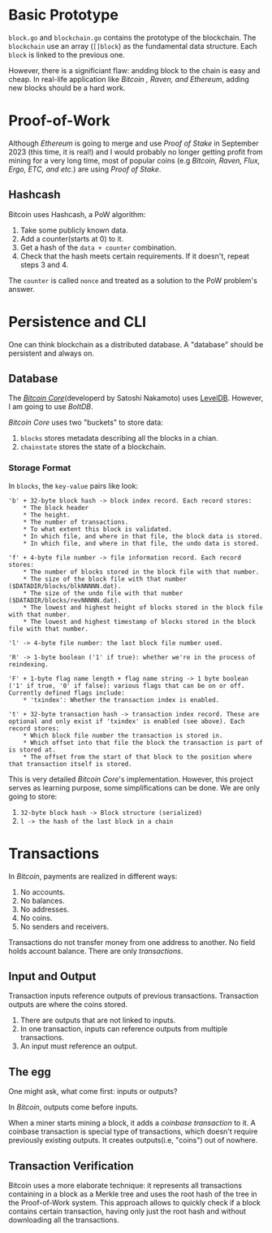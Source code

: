 # Basic Prototype

`block.go` and `blockchain.go` contains the prototype of the blockchain. The `blockchain` use an array (`[]block`) as the fundamental data structure. Each `block` is linked to the previous one.

However, there is a significiant flaw: andding block to the chain is easy and cheap. In real-life application like *Bitcoin , Raven, and Ethereum*, adding new blocks should be a hard work.

# Proof-of-Work

Although *Ethereum* is going to merge and use *Proof of Stake* in September 2023 (this time, it is real!) and I would probably no longer getting profit from mining for a very long time, most of popular coins (e.g *Bitcoin, Raven, Flux, Ergo, ETC, and etc.*) are using *Proof of Stake*.

## Hashcash

Bitcoin uses Hashcash, a PoW algorithm:

1. Take some publicly known data.
2. Add a counter(starts at 0) to it.
3. Get a hash of the `data + counter` combination.
4. Check that the hash meets certain requirements. If it doesn't, repeat steps 3 and 4.

The `counter` is called `nonce` and treated as a solution to the PoW problem's answer.


# Persistence and CLI

One can think blockchain as a distributed database. A "database" should be persistent and always on.


## Database
The <ins>*Bitcoin Core*</ins>(developerd by Satoshi Nakamoto) uses <ins>LevelDB</ins>. However, I am going to use *BoltDB*.

*Bitcoin Core* uses two "buckets" to store data:

1. `blocks` stores metadata describing all the blocks in a chian.
2. `chainstate` stores the state of a blockchain.

### Storage Format
In `blocks`, the `key-value` pairs like look:

```   
'b' + 32-byte block hash -> block index record. Each record stores:
    * The block header
    * The height.
    * The number of transactions.
    * To what extent this block is validated.
    * In which file, and where in that file, the block data is stored.
    * In which file, and where in that file, the undo data is stored.
```
  
```   
'f' + 4-byte file number -> file information record. Each record stores:
    * The number of blocks stored in the block file with that number.
    * The size of the block file with that number ($DATADIR/blocks/blkNNNNN.dat).
    * The size of the undo file with that number ($DATADIR/blocks/revNNNNN.dat).
    * The lowest and highest height of blocks stored in the block file with that number.
    * The lowest and highest timestamp of blocks stored in the block file with that number.
```
  
```   
'l' -> 4-byte file number: the last block file number used.
```

```
'R' -> 1-byte boolean ('1' if true): whether we're in the process of reindexing.
```

```
'F' + 1-byte flag name length + flag name string -> 1 byte boolean ('1' if true, '0' if false): various flags that can be on or off. Currently defined flags include:
    * 'txindex': Whether the transaction index is enabled.
```

```
't' + 32-byte transaction hash -> transaction index record. These are optional and only exist if 'txindex' is enabled (see above). Each record stores:
    * Which block file number the transaction is stored in.
    * Which offset into that file the block the transaction is part of is stored at.
    * The offset from the start of that block to the position where that transaction itself is stored.
```

This is very detailed *Bitcoin Core*'s implementation. However, this project serves as learning purpose, some simplifications can be done.
We are only going to store:

1. `32-byte block hash -> Block structure (serialized)`
2. `l -> the hash of the last block in a chain`

# Transactions

In *Bitcoin*, payments are realized in different ways:

1. No accounts.
2. No balances.
3. No addresses.
4. No coins.
5. No senders and receivers.

Transactions do not transfer money from one address to another. No field holds account balance. There are only *transactions*.

## Input and Output

Transaction inputs reference outputs of previous transactions. Transaction
outputs are where the coins stored.

1. There are outputs that are not linked to inputs.
2. In one transaction, inputs can reference outputs from multiple transactions.
3. An input must reference an output.

## The egg

One might ask, what come first: inputs or outputs?

In *Bitcoin*, outputs come before inputs.

When a miner starts mining a block, it adds a *coinbase transaction* to it. A coinbase transaction is special type of transactions, which doesn't require previously existing outputs. It creates outputs(i.e, "coins") out of nowhere.


## Transaction Verification
Bitcoin uses a more elaborate technique: it represents all transactions containing in a block as a Merkle tree and uses the root hash of the tree in the Proof-of-Work system. This approach allows to quickly check if a block contains certain transaction, having only just the root hash and without downloading all the transactions.